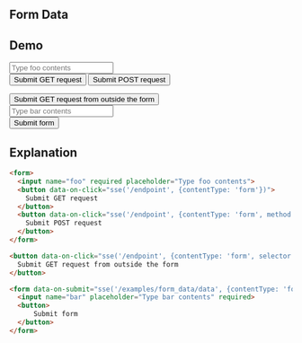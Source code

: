 ## Form Data

## Demo

<form id="myform" class="space-y-8">
  <label class="flex items-center gap-2 input input-bordered">
    <input name="foo" required class="grow" placeholder="Type foo contents"/>
  </label>
  <div class="space-x-4">
    <button data-on-click="sse('/examples/form_data/data', {contentType: 'form'})" class="btn btn-primary">
      Submit GET request
    </button>
    <button data-on-click="sse('/examples/form_data/data', {contentType: 'form', method: 'post'})" class="btn btn-primary">
      Submit POST request
    </button>
  </div>
</form>

<button data-on-click="sse('/examples/form_data/data', {contentType: 'form', selector: '#myform'})" class="btn btn-primary">
  Submit GET request from outside the form
</button>

<form data-on-submit="sse('/examples/form_data/data', {contentType: 'form'})" class="space-y-8">
  <label class="flex items-center gap-2 input input-bordered">
    <input name="bar" required class="grow" placeholder="Type bar contents"/>
  </label>
  <div class="space-x-4">
    <button class="btn btn-primary">
      Submit form
    </button>
  </div>
</form>

## Explanation

```html
<form>
  <input name="foo" required placeholder="Type foo contents">
  <button data-on-click="sse('/endpoint', {contentType: 'form'})">
    Submit GET request
  </button>
  <button data-on-click="sse('/endpoint', {contentType: 'form', method: 'post'})">
    Submit POST request
  </button>
</form>

<button data-on-click="sse('/endpoint', {contentType: 'form', selector: '#myform'})">
  Submit GET request from outside the form
</button>
```

```html
<form data-on-submit="sse('/examples/form_data/data', {contentType: 'form'})">
  <input name="bar" placeholder="Type bar contents" required>
  <button>
      Submit form
  </button>
</form>
```